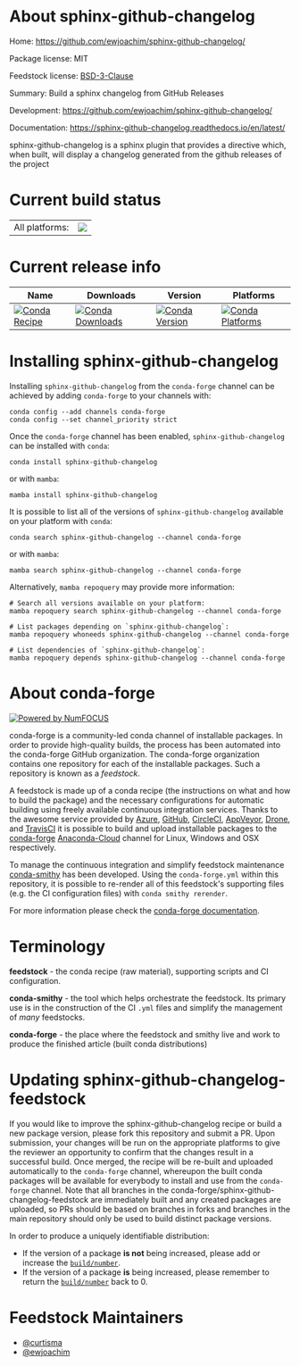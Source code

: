 About sphinx-github-changelog
=============================

Home: https://github.com/ewjoachim/sphinx-github-changelog/

Package license: MIT

Feedstock license: [BSD-3-Clause](https://github.com/conda-forge/sphinx-github-changelog-feedstock/blob/main/LICENSE.txt)

Summary: Build a sphinx changelog from GitHub Releases

Development: https://github.com/ewjoachim/sphinx-github-changelog/

Documentation: https://sphinx-github-changelog.readthedocs.io/en/latest/

sphinx-github-changelog is a sphinx plugin that provides a directive which,
when built, will display a changelog generated from the github releases
of the project


Current build status
====================


<table><tr><td>All platforms:</td>
    <td>
      <a href="https://dev.azure.com/conda-forge/feedstock-builds/_build/latest?definitionId=15322&branchName=main">
        <img src="https://dev.azure.com/conda-forge/feedstock-builds/_apis/build/status/sphinx-github-changelog-feedstock?branchName=main">
      </a>
    </td>
  </tr>
</table>

Current release info
====================

| Name | Downloads | Version | Platforms |
| --- | --- | --- | --- |
| [![Conda Recipe](https://img.shields.io/badge/recipe-sphinx--github--changelog-green.svg)](https://anaconda.org/conda-forge/sphinx-github-changelog) | [![Conda Downloads](https://img.shields.io/conda/dn/conda-forge/sphinx-github-changelog.svg)](https://anaconda.org/conda-forge/sphinx-github-changelog) | [![Conda Version](https://img.shields.io/conda/vn/conda-forge/sphinx-github-changelog.svg)](https://anaconda.org/conda-forge/sphinx-github-changelog) | [![Conda Platforms](https://img.shields.io/conda/pn/conda-forge/sphinx-github-changelog.svg)](https://anaconda.org/conda-forge/sphinx-github-changelog) |

Installing sphinx-github-changelog
==================================

Installing `sphinx-github-changelog` from the `conda-forge` channel can be achieved by adding `conda-forge` to your channels with:

```
conda config --add channels conda-forge
conda config --set channel_priority strict
```

Once the `conda-forge` channel has been enabled, `sphinx-github-changelog` can be installed with `conda`:

```
conda install sphinx-github-changelog
```

or with `mamba`:

```
mamba install sphinx-github-changelog
```

It is possible to list all of the versions of `sphinx-github-changelog` available on your platform with `conda`:

```
conda search sphinx-github-changelog --channel conda-forge
```

or with `mamba`:

```
mamba search sphinx-github-changelog --channel conda-forge
```

Alternatively, `mamba repoquery` may provide more information:

```
# Search all versions available on your platform:
mamba repoquery search sphinx-github-changelog --channel conda-forge

# List packages depending on `sphinx-github-changelog`:
mamba repoquery whoneeds sphinx-github-changelog --channel conda-forge

# List dependencies of `sphinx-github-changelog`:
mamba repoquery depends sphinx-github-changelog --channel conda-forge
```


About conda-forge
=================

[![Powered by
NumFOCUS](https://img.shields.io/badge/powered%20by-NumFOCUS-orange.svg?style=flat&colorA=E1523D&colorB=007D8A)](https://numfocus.org)

conda-forge is a community-led conda channel of installable packages.
In order to provide high-quality builds, the process has been automated into the
conda-forge GitHub organization. The conda-forge organization contains one repository
for each of the installable packages. Such a repository is known as a *feedstock*.

A feedstock is made up of a conda recipe (the instructions on what and how to build
the package) and the necessary configurations for automatic building using freely
available continuous integration services. Thanks to the awesome service provided by
[Azure](https://azure.microsoft.com/en-us/services/devops/), [GitHub](https://github.com/),
[CircleCI](https://circleci.com/), [AppVeyor](https://www.appveyor.com/),
[Drone](https://cloud.drone.io/welcome), and [TravisCI](https://travis-ci.com/)
it is possible to build and upload installable packages to the
[conda-forge](https://anaconda.org/conda-forge) [Anaconda-Cloud](https://anaconda.org/)
channel for Linux, Windows and OSX respectively.

To manage the continuous integration and simplify feedstock maintenance
[conda-smithy](https://github.com/conda-forge/conda-smithy) has been developed.
Using the ``conda-forge.yml`` within this repository, it is possible to re-render all of
this feedstock's supporting files (e.g. the CI configuration files) with ``conda smithy rerender``.

For more information please check the [conda-forge documentation](https://conda-forge.org/docs/).

Terminology
===========

**feedstock** - the conda recipe (raw material), supporting scripts and CI configuration.

**conda-smithy** - the tool which helps orchestrate the feedstock.
                   Its primary use is in the construction of the CI ``.yml`` files
                   and simplify the management of *many* feedstocks.

**conda-forge** - the place where the feedstock and smithy live and work to
                  produce the finished article (built conda distributions)


Updating sphinx-github-changelog-feedstock
==========================================

If you would like to improve the sphinx-github-changelog recipe or build a new
package version, please fork this repository and submit a PR. Upon submission,
your changes will be run on the appropriate platforms to give the reviewer an
opportunity to confirm that the changes result in a successful build. Once
merged, the recipe will be re-built and uploaded automatically to the
`conda-forge` channel, whereupon the built conda packages will be available for
everybody to install and use from the `conda-forge` channel.
Note that all branches in the conda-forge/sphinx-github-changelog-feedstock are
immediately built and any created packages are uploaded, so PRs should be based
on branches in forks and branches in the main repository should only be used to
build distinct package versions.

In order to produce a uniquely identifiable distribution:
 * If the version of a package **is not** being increased, please add or increase
   the [``build/number``](https://docs.conda.io/projects/conda-build/en/latest/resources/define-metadata.html#build-number-and-string).
 * If the version of a package **is** being increased, please remember to return
   the [``build/number``](https://docs.conda.io/projects/conda-build/en/latest/resources/define-metadata.html#build-number-and-string)
   back to 0.

Feedstock Maintainers
=====================

* [@curtisma](https://github.com/curtisma/)
* [@ewjoachim](https://github.com/ewjoachim/)

